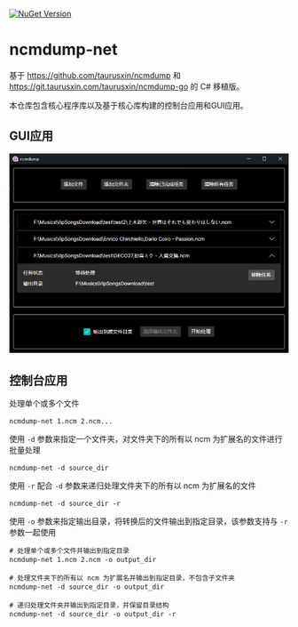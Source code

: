[![NuGet Version](https://img.shields.io/nuget/v/xiSage.LibNCM)](https://www.nuget.org/packages/xiSage.LibNCM)

# ncmdump-net

基于 https://github.com/taurusxin/ncmdump 和 https://git.taurusxin.com/taurusxin/ncmdump-go 的 C# 移植版。

本仓库包含核心程序库以及基于核心库构建的控制台应用和GUI应用。

## GUI应用

![image](https://github.com/xiSage/ncmdump-net/blob/master/img/GUI.png)

## 控制台应用

处理单个或多个文件

```shell
ncmdump-net 1.ncm 2.ncm...
```

使用 `-d` 参数来指定一个文件夹，对文件夹下的所有以 ncm 为扩展名的文件进行批量处理

```shell
ncmdump-net -d source_dir
```

使用 `-r` 配合 `-d` 参数来递归处理文件夹下的所有以 ncm 为扩展名的文件

```shell
ncmdump-net -d source_dir -r
```

使用 `-o` 参数来指定输出目录，将转换后的文件输出到指定目录，该参数支持与 `-r` 参数一起使用

```shell
# 处理单个或多个文件并输出到指定目录
ncmdump-net 1.ncm 2.ncm -o output_dir

# 处理文件夹下的所有以 ncm 为扩展名并输出到指定目录，不包含子文件夹
ncmdump-net -d source_dir -o output_dir

# 递归处理文件夹并输出到指定目录，并保留目录结构
ncmdump-net -d source_dir -o output_dir -r
```
